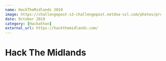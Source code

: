 ```yaml
---
name: HackTheMidlands 2019
image: https://challengepost-s3-challengepost.netdna-ssl.com/photos/production/challenge_thumbnails/000/715/530/datas/original.png
date: October 2019
category: [Hackathon]
external_url: https://hackthemidlands.com/
---
```


# Hack The Midlands